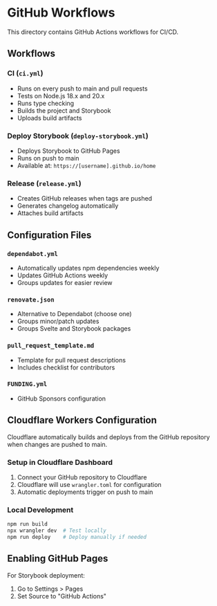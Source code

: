 # GitHub Workflows

This directory contains GitHub Actions workflows for CI/CD.

## Workflows

### CI (`ci.yml`)
- Runs on every push to main and pull requests
- Tests on Node.js 18.x and 20.x
- Runs type checking
- Builds the project and Storybook
- Uploads build artifacts

### Deploy Storybook (`deploy-storybook.yml`)
- Deploys Storybook to GitHub Pages
- Runs on push to main
- Available at: `https://[username].github.io/home`

### Release (`release.yml`)
- Creates GitHub releases when tags are pushed
- Generates changelog automatically
- Attaches build artifacts

## Configuration Files

### `dependabot.yml`
- Automatically updates npm dependencies weekly
- Updates GitHub Actions weekly
- Groups updates for easier review

### `renovate.json`
- Alternative to Dependabot (choose one)
- Groups minor/patch updates
- Groups Svelte and Storybook packages

### `pull_request_template.md`
- Template for pull request descriptions
- Includes checklist for contributors

### `FUNDING.yml`
- GitHub Sponsors configuration

## Cloudflare Workers Configuration

Cloudflare automatically builds and deploys from the GitHub repository when changes are pushed to main.

### Setup in Cloudflare Dashboard
1. Connect your GitHub repository to Cloudflare
2. Cloudflare will use `wrangler.toml` for configuration
3. Automatic deployments trigger on push to main

### Local Development
```bash
npm run build
npx wrangler dev  # Test locally
npm run deploy    # Deploy manually if needed
```

## Enabling GitHub Pages

For Storybook deployment:
1. Go to Settings > Pages
2. Set Source to "GitHub Actions"